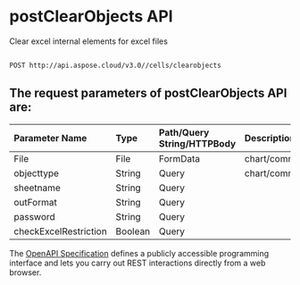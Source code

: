 # **postClearObjects API**

Clear excel internal elements for excel files 

```bash

POST http://api.aspose.cloud/v3.0//cells/clearobjects

```

## The request parameters of **postClearObjects** API are: 

| Parameter Name | Type | Path/Query String/HTTPBody | Description | 
| :- | :- | :- |:- | 
|File|File|FormData|chart/comment/picture/shape/listobject/hyperlink/oleobject/pivottable/validation/Background|
|objecttype|String|Query|chart/comment/picture/shape/listobject/hyperlink/oleobject/pivottable/validation/Background|
|sheetname|String|Query||
|outFormat|String|Query||
|password|String|Query||
|checkExcelRestriction|Boolean|Query||


The [OpenAPI Specification](https://reference.aspose.cloud/cells/#/LightCellsController/PostClearObjects) defines a publicly accessible programming interface and lets you carry out REST interactions directly from a web browser.
